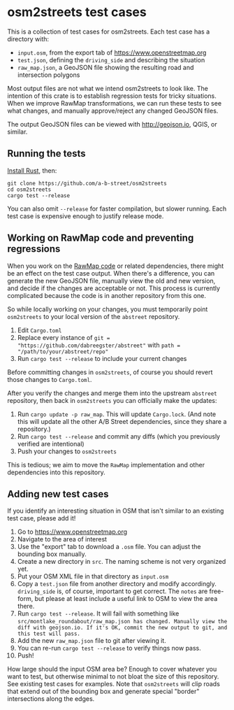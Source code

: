 # osm2streets test cases

This is a collection of test cases for osm2streets. Each test case has a directory with:

- `input.osm`, from the export tab of <https://www.openstreetmap.org>
- `test.json`, defining the `driving_side` and describing the situation
- `raw_map.json`, a GeoJSON file showing the resulting road and intersection polygons


Most output files are not what we intend osm2streets to look like. The
intention of this crate is to establish regression tests for tricky situations.
When we improve RawMap transformations, we can run these tests to see what
changes, and manually approve/reject any changed GeoJSON files.

The output GeoJSON files can be viewed with <http://geojson.io>, QGIS, or similar.

## Running the tests

[Install Rust](https://www.rust-lang.org/tools/install), then:

```shell
git clone https://github.com/a-b-street/osm2streets
cd osm2streets
cargo test --release
```

You can also omit `--release` for faster compilation, but slower running. Each
test case is expensive enough to justify release mode.

## Working on RawMap code and preventing regressions

When you work on the [RawMap
code](https://github.com/a-b-street/abstreet/tree/master/raw_map) or related
dependencies, there might be an effect on the test case output. When there's a
difference, you can generate the new GeoJSON file, manually view the old and
new version, and decide if the changes are acceptable or not. This process is
currently complicated because the code is in another repository from this one.

So while locally working on your changes, you must temporarily point
`osm2streets` to your local version of the `abstreet` repository.

1.  Edit `Cargo.toml`
2.  Replace every instance of `git = "https://github.com/dabreegster/abstreet"`
    with `path = "/path/to/your/abstreet/repo"`
3.  Run `cargo test --release` to include your current changes

Before committing changes in `osm2streets`, of course you should revert those
changes to `Cargo.toml`.

After you verify the changes and merge them into the upstream `abstreet`
repository, then back in `osm2streets` you can officially make the updates:

1.  Run `cargo update -p raw_map`. This will update `Cargo.lock`. (And note
    this will update all the other A/B Street dependencies, since they share a
    repository.)
2.  Run `cargo test --release` and commit any diffs (which you previously verified are intentional)
3.  Push your changes to `osm2streets`

This is tedious; we aim to move the `RawMap` implementation and other
dependencies into this repository.

## Adding new test cases

If you identify an interesting situation in OSM that isn't similar to an
existing test case, please add it!

1.  Go to <https://www.openstreetmap.org>
2.  Navigate to the area of interest
3.  Use the "export" tab to download a `.osm` file. You can adjust the bounding box manually.
4.  Create a new directory in `src`. The naming scheme is not very organized yet.
5.  Put your OSM XML file in that directory as `input.osm`
6.  Copy a `test.json` file from another directory and modify accordingly. `driving_side` is, of course, important to get correct. The `notes` are free-form, but please at least include a useful link to OSM to view the area there.
7.  Run `cargo test --release`. It will fail with something like `src/montlake_roundabout/raw_map.json has changed. Manually view the diff with geojson.io. If it's OK, commit the new output to git, and this test will pass.`
8.  Add the new `raw_map.json` file to git after viewing it.
9.  You can re-run `cargo test --release` to verify things now pass.
10. Push!

How large should the input OSM area be? Enough to cover whatever you want to
test, but otherwise minimal to not bloat the size of this repository. See
existing test cases for examples. Note that `osm2streets` will clip roads that
extend out of the bounding box and generate special "border" intersections
along the edges.

